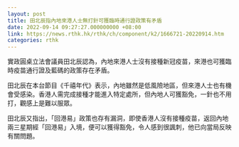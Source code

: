 ```yaml
---
layout: post
title: 田北辰指內地來港人士無打針可獲臨時通行證政策有矛盾
date: 2022-09-14 09:27:27.000000000 +08:00
link: https://news.rthk.hk/rthk/ch/component/k2/1666721-20220914.htm
categories: rthk
---
```


實政圓桌立法會議員田北辰認為，內地來港人士沒有接種新冠疫苗，來港也可獲臨時疫苗通行證及藍碼的政策存在矛盾。

田北辰在本台節目《千禧年代》表示，內地雖然是低風險地區，但來港人士也有機會受感染。香港人需完成接種才能進入特定處所，但內地人可獲豁免，一針也不用打，觀感上是難以服眾。

田北辰又指出，「回港易」政策也存有漏洞，即使香港人沒有接種疫苗，返回內地兩三星期經「回港易」入境，便可以獲得豁免，令人感到很諷刺，他已向當局反映有關問題。
